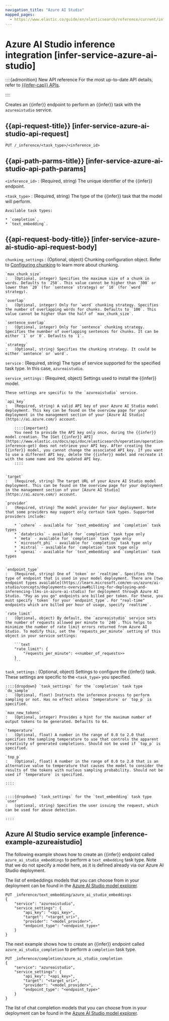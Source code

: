 ```yaml
---
navigation_title: "Azure AI Studio"
mapped_pages:
  - https://www.elastic.co/guide/en/elasticsearch/reference/current/infer-service-azure-ai-studio.html
---
```


# Azure AI Studio inference integration [infer-service-azure-ai-studio]

::::{admonition} New API reference
For the most up-to-date API details, refer to [{{infer-cap}} APIs](https://www.elastic.co/docs/api/doc/elasticsearch/group/endpoint-inference).

::::


Creates an {{infer}} endpoint to perform an {{infer}} task with the `azureaistudio` service.


## {{api-request-title}} [infer-service-azure-ai-studio-api-request] 

`PUT /_inference/<task_type>/<inference_id>`


## {{api-path-parms-title}} [infer-service-azure-ai-studio-api-path-params] 

`<inference_id>`
:   (Required, string) The unique identifier of the {{infer}} endpoint.

`<task_type>`
:   (Required, string) The type of the {{infer}} task that the model will perform.

    Available task types:

    * `completion`,
    * `text_embedding`.



## {{api-request-body-title}} [infer-service-azure-ai-studio-api-request-body] 

`chunking_settings`
:   (Optional, object) Chunking configuration object. Refer to [Configuring chunking](https://www.elastic.co/docs/api/doc/elasticsearch/group/endpoint-inference) to learn more about chunking.

    `max_chunk_size`
    :   (Optional, integer) Specifies the maximum size of a chunk in words. Defaults to `250`. This value cannot be higher than `300` or lower than `20` (for `sentence` strategy) or `10` (for `word` strategy).

    `overlap`
    :   (Optional, integer) Only for `word` chunking strategy. Specifies the number of overlapping words for chunks. Defaults to `100`. This value cannot be higher than the half of `max_chunk_size`.

    `sentence_overlap`
    :   (Optional, integer) Only for `sentence` chunking strategy. Specifies the numnber of overlapping sentences for chunks. It can be either `1` or `0`. Defaults to `1`.

    `strategy`
    :   (Optional, string) Specifies the chunking strategy. It could be either `sentence` or `word`.


`service`
:   (Required, string) The type of service supported for the specified task type. In this case, `azureaistudio`.

`service_settings`
:   (Required, object) Settings used to install the {{infer}} model.

    These settings are specific to the `azureaistudio` service.

    `api_key`
    :   (Required, string) A valid API key of your Azure AI Studio model deployment. This key can be found on the overview page for your deployment in the management section of your [Azure AI Studio](https://ai.azure.com/) account.

        ::::{important} 
        You need to provide the API key only once, during the {{infer}} model creation. The [Get {{infer}} API](https://www.elastic.co/docs/api/doc/elasticsearch/operation/operation-inference-get) does not retrieve your API key. After creating the {{infer}} model, you cannot change the associated API key. If you want to use a different API key, delete the {{infer}} model and recreate it with the same name and the updated API key.
        ::::


    `target`
    :   (Required, string) The target URL of your Azure AI Studio model deployment. This can be found on the overview page for your deployment in the management section of your [Azure AI Studio](https://ai.azure.com/) account.

    `provider`
    :   (Required, string) The model provider for your deployment. Note that some providers may support only certain task types. Supported providers include:

        * `cohere` - available for `text_embedding` and `completion` task types
        * `databricks` - available for `completion` task type only
        * `meta` - available for `completion` task type only
        * `microsoft_phi` - available for `completion` task type only
        * `mistral` - available for `completion` task type only
        * `openai` - available for `text_embedding` and `completion` task types


    `endpoint_type`
    :   (Required, string) One of `token` or `realtime`. Specifies the type of endpoint that is used in your model deployment. There are [two endpoint types available](https://learn.microsoft.com/en-us/azure/ai-studio/concepts/deployments-overview#billing-for-deploying-and-inferencing-llms-in-azure-ai-studio) for deployment through Azure AI Studio. "Pay as you go" endpoints are billed per token. For these, you must specify `token` for your `endpoint_type`. For "real-time" endpoints which are billed per hour of usage, specify `realtime`.

    `rate_limit`
    :   (Optional, object) By default, the `azureaistudio` service sets the number of requests allowed per minute to `240`. This helps to minimize the number of rate limit errors returned from Azure AI Studio. To modify this, set the `requests_per_minute` setting of this object in your service settings:

        ```text
        "rate_limit": {
            "requests_per_minute": <<number_of_requests>>
        }
        ```


`task_settings`
:   (Optional, object) Settings to configure the {{infer}} task. These settings are specific to the `<task_type>` you specified.

    ::::{dropdown} `task_settings` for the `completion` task type
    `do_sample`
    :   (Optional, float) Instructs the inference process to perform sampling or not. Has no effect unless `temperature` or `top_p` is specified.

    `max_new_tokens`
    :   (Optional, integer) Provides a hint for the maximum number of output tokens to be generated. Defaults to 64.

    `temperature`
    :   (Optional, float) A number in the range of 0.0 to 2.0 that specifies the sampling temperature to use that controls the apparent creativity of generated completions. Should not be used if `top_p` is specified.

    `top_p`
    :   (Optional, float) A number in the range of 0.0 to 2.0 that is an alternative value to temperature that causes the model to consider the results of the tokens with nucleus sampling probability. Should not be used if `temperature` is specified.

    ::::


    ::::{dropdown} `task_settings` for the `text_embedding` task type
    `user`
    :   (optional, string) Specifies the user issuing the request, which can be used for abuse detection.

    ::::



## Azure AI Studio service example [inference-example-azureaistudio] 

The following example shows how to create an {{infer}} endpoint called `azure_ai_studio_embeddings` to perform a `text_embedding` task type. Note that we do not specify a model here, as it is defined already via our Azure AI Studio deployment.

The list of embeddings models that you can choose from in your deployment can be found in the [Azure AI Studio model explorer](https://ai.azure.com/explore/models?selectedTask=embeddings).

```console
PUT _inference/text_embedding/azure_ai_studio_embeddings
{
    "service": "azureaistudio",
    "service_settings": {
        "api_key": "<api_key>",
        "target": "<target_uri>",
        "provider": "<model_provider>",
        "endpoint_type": "<endpoint_type>"
    }
}
```

The next example shows how to create an {{infer}} endpoint called `azure_ai_studio_completion` to perform a `completion` task type.

```console
PUT _inference/completion/azure_ai_studio_completion
{
    "service": "azureaistudio",
    "service_settings": {
        "api_key": "<api_key>",
        "target": "<target_uri>",
        "provider": "<model_provider>",
        "endpoint_type": "<endpoint_type>"
    }
}
```

The list of chat completion models that you can choose from in your deployment can be found in the [Azure AI Studio model explorer](https://ai.azure.com/explore/models?selectedTask=chat-completion).

